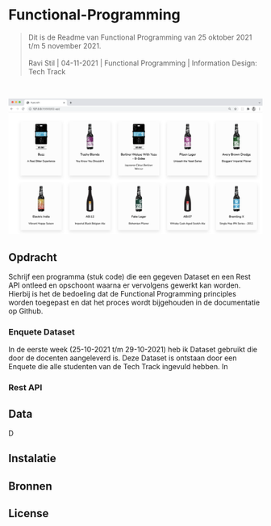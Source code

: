 # Functional-Programming
> Dit is de Readme van Functional Programming van 25 oktober 2021 t/m 5 november 2021. <br/><br/>
> Ravi Stil   |   04-11-2021   |   Functional Programming   |   Information Design: Tech Track

<br/>

![Intro Image](https://github.com/stilravi/Functional-Programming/blob/main/_wiki/00-overview.png)

## Opdracht
Schrijf een programma (stuk code) die een gegeven Dataset en een Rest API ontleed en opschoont waarna er vervolgens
gewerkt kan worden. Hierbij is het de bedoeling dat de Functional Programming principles worden toegepast en dat het proces
wordt bijgehouden in de documentatie op Github.

### Enquete Dataset
In de eerste week (25-10-2021 t/m 29-10-2021) heb ik Dataset gebruikt die door de docenten aangeleverd is. Deze Dataset is
ontstaan door een Enquete die alle studenten van de Tech Track ingevuld hebben. In

### Rest API

## Data
D

## Instalatie

## Bronnen

## License